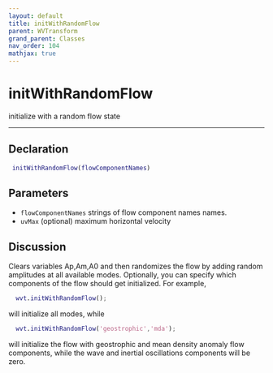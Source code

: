 ```yaml
---
layout: default
title: initWithRandomFlow
parent: WVTransform
grand_parent: Classes
nav_order: 104
mathjax: true
---
```


#  initWithRandomFlow

initialize with a random flow state


---

## Declaration
```matlab
 initWithRandomFlow(flowComponentNames)
```
## Parameters
+ `flowComponentNames`  strings of flow component names names.
+ `uvMax`  (optional) maximum horizontal velocity

## Discussion

  Clears variables Ap,Am,A0 and then randomizes the flow by adding random
  amplitudes at all available modes. Optionally, you can specify which
  components of the flow should get initialized. For example,
 
  ```matlab
    wvt.initWithRandomFlow();
  ```
 
  will initialize all modes, while
 
  ```matlab
    wvt.initWithRandomFlow('geostrophic','mda');
  ```
 
  will initialize the flow with geostrophic and mean density anomaly flow
  components, while the wave and inertial oscillations components will be
  zero.
 
        
